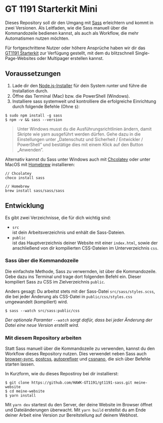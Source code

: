 # GT 1191 Starterkit Mini

Dieses Repository soll dir den Umgang mit [Sass](https://sass-lang.com/) erleichtern und kommt in zwei Versionen. Als Leitfaden, wie die Sass manuell über die Kommandozeile bedienen kannst, als auch als Workflow, die mehr Automatismen nutzen möchten.

Für fortgeschrittene Nutzer oder höhere Ansprüche haben wir dir das [GT1191 Starterkit](https://github.com/HAWK-GT1191/gt1191-starterkit) zur Verfügung gestellt, mit dem du blitzschnell Single-Page-Websites oder Multipager erstellen kannst.

## Voraussetzungen

1. Lade dir den [Node.js-Installer](https://nodejs.org/en/download/) für dein System runter und führe die Installation durch.
2. Öffne das Terminal (Mac) bzw. die PowerShell (Windows).
3. Installiere sass systemweit und kontrolliere die erfolgreiche Einrichtung durch folgende Befehle (Ohne `$`):

```shell
$ sudo npm install -g sass
$ npm -v && sass --version
```

> Unter Windows musst du die Ausführungsrichtlinien ändern, damit Skripte wie yarn ausgeführt werden dürfen. Gehe dazu in die Einstellungen unter „Datenschutz und Sicherheit / Entwickler / PowerShell” und bestätige dies mit einem Klick auf den Button „Anwenden”.

Alternativ kannst du Sass unter Windows auch mit [Chcolatey](https://chocolatey.org/) oder unter MacOS mit [Homebrew](https://brew.sh/) installieren:

```shell
// Chcolatey
choco install sass

// Homebrew
brew install sass/sass/sass
```

## Entwicklung

Es gibt zwei Verzeichnisse, die für dich wichtig sind:

- `src`\
  ist dein Arbeitsverzeichnis und enhält die Sass-Dateien.
- `public`\
  ist das Hauptverzeichnis deiner Website mit einer `index.html`, sowie der anschließend von dir kompilierten CSS-Dateien im Unterverzeichnis `css`.

### Sass über die Kommandozeile

Die einfachste Methode, Sass zu verwernden, ist über die Kommandozeile. Gebe dazu ins Terminal und trage dort folgenden Befehl ein. Dieser kompiliert Sass zu CSS im Zielverzeichnis `public`.

Anders gesagt: Du arbeitst stets mit der Sass-Datei `src/sass/styles.scss`, die bei jeder Änderung als CSS-Datei in `public/css/styles.css` umgewandelt (kompiliert) wird.

```shell
$ sass --watch src/sass:public/css
```

_Der optionale Paramter `--watch` sorgt dafür, dass bei jeder Änderung der Datei eine neue Version erstellt wird._

### Mit diesem Repository arbeiten

Statt Sass manuell über die Kommandozeile zu verwenden, kannst du den Workflow dieses Repository nutzen. Dies verwendet neben Sass auch [browser-sync](https://browsersync.io/), [postcss](https://postcss.org/), [autoprefixer](https://github.com/postcss/autoprefixer) und [cssnano](https://cssnano.co/), die sich über Befehle starten lassen.

In Kurzform, wie du dieses Repostiroy bei dir installierst:

```shell
$ git clone https://github.com/HAWK-GT1191/gt1191-sass.git meine-website
$ cd meine-website
$ yarn install
```

Mit `yarn dev` startest du den Server, der deine Website im Browser öffnet und Dateiänderungen überwacht. Mit `yarn build` erstellst du am Ende deiner Arbeit eine Version zur Bereitstellung auf deinem Webhost.
